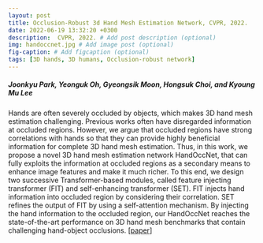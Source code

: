 ```yaml
---
layout: post
title: Occlusion-Robust 3d Hand Mesh Estimation Network, CVPR, 2022.
date: 2022-06-19 13:32:20 +0300
description:  CVPR, 2022. # Add post description (optional)
img: handoccnet.jpg # Add image post (optional)
fig-caption: # Add figcaption (optional)
tags: [3D hands, 3D humans, Occlusion-robust network]
---
```

##### Joonkyu Park, Yeonguk Oh, Gyeongsik Moon, Hongsuk Choi, and Kyoung Mu Lee
Hands are often severely occluded by objects, which makes 3D hand mesh estimation challenging.
Previous works often have disregarded information at occluded regions.
However, we argue that occluded regions have strong correlations with hands so that they can provide highly beneficial information for complete 3D hand mesh estimation.
Thus, in this work, we propose a novel 3D hand mesh estimation network HandOccNet, that can fully exploits the information at occluded regions as a secondary means to enhance image features and make it much richer.
To this end, we design two successive Transformer-based modules, called feature injecting transformer (FIT) and self-enhancing transformer (SET).
FIT injects hand information into occluded region by considering their correlation.
SET refines the output of FIT by using a self-attention mechanism.
By injecting the hand information to the occluded region, our HandOccNet reaches the state-of-the-art performance on 3D hand mesh benchmarks that contain challenging hand-object occlusions. [[paper](https://arxiv.org/abs/2203.14564)]

